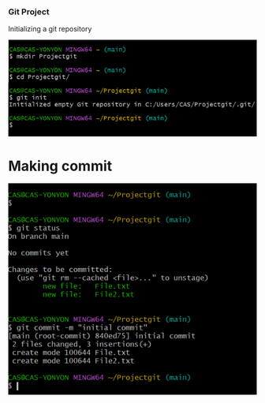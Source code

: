 ### Git Project

Initializing a git repository

![Alt text](<Screenshot 2023-12-26 123455.png>)

# Making commit

![Alt text](<Screenshot 2023-12-27 174428.png>)